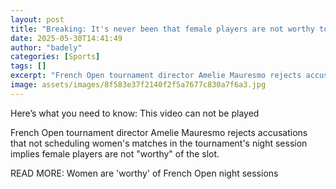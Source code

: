 ```yaml
---
layout: post
title: "Breaking: It's never been that female players are not worthy to play at night - Mauresmo"
date: 2025-05-30T14:41:49
author: "badely"
categories: [Sports]
tags: []
excerpt: "French Open tournament director Amelie Mauresmo rejects accusations that not scheduling women's matches in the tournament's night session implies fema"
image: assets/images/8f583e37f2140f2f5a7677c830a7f6a3.jpg
---
```


Here’s what you need to know: This video can not be played

French Open tournament director Amelie Mauresmo rejects accusations that not scheduling women's matches in the tournament's night session implies female players are not "worthy" of the slot.

READ MORE: Women are 'worthy' of French Open night sessions

